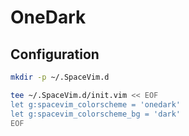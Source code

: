 # OneDark

## Configuration

```sh
mkdir -p ~/.SpaceVim.d
```

```sh
tee ~/.SpaceVim.d/init.vim << EOF
let g:spacevim_colorscheme = 'onedark'
let g:spacevim_colorscheme_bg = 'dark'
EOF
```
